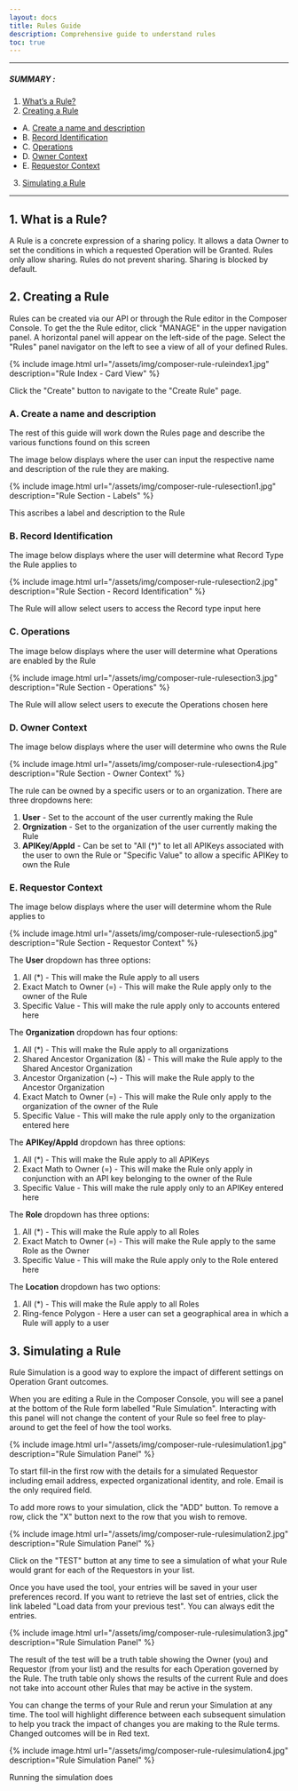 ```yaml
---
layout: docs
title: Rules Guide
description: Comprehensive guide to understand rules
toc: true
---
```



---------------------------------------

##### SUMMARY : 

1. [What’s a Rule?](./#1-requirements)
2. [Creating a Rule](./#2-sign-in)
  - A. [Create a name and description](./#1-requirements)
  - B. [Record Identification](./#1-requirements)
  - C. [Operations](./#1-requirements)
  - D. [Owner Context](./#1-requirements)
  - E. [Requestor Context]()
3. [Simulating a Rule](./#3-access-to-device-cluster)

---------------------------------------

## 1. What is a Rule? 

A Rule is a concrete expression of a sharing policy. It allows a data Owner to set the conditions in which a requested Operation will be Granted. Rules only allow sharing. Rules do not prevent sharing. Sharing is blocked by default.

## 2. Creating a Rule
Rules can be created via our API or through the Rule editor in the Composer Console. To get the the Rule editor, click "MANAGE" in the upper navigation panel. A horizontal panel will appear on the left-side of the page. Select the "Rules" panel navigator on the left to see a view of all of your defined Rules. 

{% include image.html url="/assets/img/composer-rule-ruleindex1.jpg" description="Rule Index - Card View" %}

Click the "Create" button to navigate to the "Create Rule" page. 

### A. Create a name and description

The rest of this guide will work down the Rules page and describe the various functions found on this screen

The image below displays where the user can input the respective name and description of the rule they are making.

{% include image.html url="/assets/img/composer-rule-rulesection1.jpg" description="Rule Section - Labels" %}

This ascribes a label and description to the Rule

### B. Record Identification

The image below displays where the user will determine what Record Type the Rule applies to

{% include image.html url="/assets/img/composer-rule-rulesection2.jpg" description="Rule Section - Record Identification" %}

The Rule will allow select users to access the Record type input here

### C. Operations

The image below displays where the user will determine what Operations are enabled by the Rule

{% include image.html url="/assets/img/composer-rule-rulesection3.jpg" description="Rule Section - Operations" %}

The Rule will allow select users to execute the Operations chosen here

### D. Owner Context

The image below displays where the user will determine who owns the Rule

{% include image.html url="/assets/img/composer-rule-rulesection4.jpg" description="Rule Section - Owner Context" %}

The rule can be owned by a specific users or to an organization. There are three dropdowns here:

1. **User** - Set to the account of the user currently making the Rule
2. **Orgnization** - Set to the organization of the user currently making the Rule
3. **APIKey/AppId** - Can be set to "All (*)" to let all APIKeys associated with the user to own the Rule or "Specific Value" to allow a specific APIKey to own the Rule

### E. Requestor Context

The image below displays where the user will determine whom the Rule applies to 

{% include image.html url="/assets/img/composer-rule-rulesection5.jpg" description="Rule Section - Requestor Context" %}

The **User** dropdown has three options:

1. All (*) - This will make the Rule apply to all users
2. Exact Match to Owner (=) - This will make the Rule apply only to the owner of the Rule
3. Specific Value - This will make the rule apply only to accounts entered here

The **Organization** dropdown has four options:

1. All (*) - This will make the Rule apply to all organizations
2. Shared Ancestor Organization (&) - This will make the Rule apply to the Shared Ancestor Organization
3. Ancestor Organization (~) - This will make the Rule apply to the Ancestor Organization
4. Exact Match to Owner (=) - This will make the Rule only apply to the organization of the owner of the Rule
5. Specific Value - This will make the rule apply only to the organization entered here

The **APIKey/AppId** dropdown has three options:

1. All (*) - This will make the Rule apply to all APIKeys 
2. Exact Math to Owner (=) - This will make the Rule only apply in conjunction with an API key belonging to the owner of the Rule
3. Specific Value - This will make the rule apply only to an APIKey entered here

The **Role** dropdown has three options:

1. All (*) - This will make the Rule apply to all Roles
2. Exact Match to Owner (=) - This will make the Rule apply to the same Role as the Owner
3. Specific Value - This will make the Rule apply only to the Role entered here 

The **Location** dropdown has two options:

1. All (*) - This will make the Rule apply to all Roles
2. Ring-fence Polygon - Here a user can set a geographical area in which a Rule will apply to a user

## 3. Simulating a Rule

Rule Simulation is a good way to explore the impact of different settings on Operation Grant outcomes.

When you are editing a Rule in the Composer Console, you will see a panel at the bottom of the Rule form labelled "Rule Simulation". Interacting with this panel will not change the content of your Rule so feel free to play-around to get the feel of how the tool works.

{% include image.html url="/assets/img/composer-rule-rulesimulation1.jpg" description="Rule Simulation Panel" %}

To start fill-in the first row with the details for a simulated Requestor including email address, expected organizational identity, and role. Email is the only required field.

To add more rows to your simulation, click the "ADD" button. To remove a row, click the "X" button next to the row that you wish to remove.

{% include image.html url="/assets/img/composer-rule-rulesimulation2.jpg" description="Rule Simulation Panel" %}

Click on the "TEST" button at any time to see a simulation of what your Rule would grant for each of the Requestors in your list.

Once you have used the tool, your entries will be saved in your user preferences record. If you want to retrieve the last set of entries, click the link labeled "Load data from your previous test". You can always edit the entries.

{% include image.html url="/assets/img/composer-rule-rulesimulation3.jpg" description="Rule Simulation Panel" %}

The result of the test will be a truth table showing the Owner (you) and Requestor (from your list) and the results for each Operation governed by the Rule. The truth table only shows the results of the current Rule and does not take into account other Rules that may be active in the system.

You can change the terms of your Rule and rerun your Simulation at any time. The tool will highlight difference between each subsequent simulation to help you track the impact of changes you are making to the Rule terms. Changed outcomes will be in Red text.

{% include image.html url="/assets/img/composer-rule-rulesimulation4.jpg" description="Rule Simulation Panel" %}

Running the simulation does 
